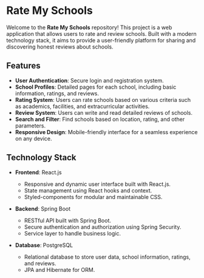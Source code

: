 # Rate My Schools

Welcome to the **Rate My Schools** repository! This project is a web application that allows users to rate and review schools. Built with a modern technology stack, it aims to provide a user-friendly platform for sharing and discovering honest reviews about schools.

## Features

- **User Authentication**: Secure login and registration system.
- **School Profiles**: Detailed pages for each school, including basic information, ratings, and reviews.
- **Rating System**: Users can rate schools based on various criteria such as academics, facilities, and extracurricular activities.
- **Review System**: Users can write and read detailed reviews of schools.
- **Search and Filter**: Find schools based on location, rating, and other parameters.
- **Responsive Design**: Mobile-friendly interface for a seamless experience on any device.

## Technology Stack

- **Frontend**: React.js
  - Responsive and dynamic user interface built with React.js.
  - State management using React hooks and context.
  - Styled-components for modular and maintainable CSS.
  
- **Backend**: Spring Boot
  - RESTful API built with Spring Boot.
  - Secure authentication and authorization using Spring Security.
  - Service layer to handle business logic.
  
- **Database**: PostgreSQL
  - Relational database to store user data, school information, ratings, and reviews.
  - JPA and Hibernate for ORM.
